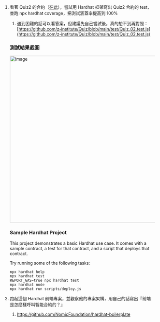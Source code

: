 1. 看著 Quiz2 的合約（[在此](https://github.com/z-institute/Quiz/blob/main/contracts/Quiz_02.sol)），嘗試用 Hardhat 框架寫出 Quiz2 合約的 test，並跑 npx hardhat coverage，把測試涵蓋率提高到 100%
    1. 遇到困難的話可以看答案，但建議先自己嘗試後，真的想不到再對照：[https://github.com/z-institute/Quiz/blob/main/test/Quiz_02.test.js](https://github.com/z-institute/Quiz/blob/main/test/Quiz_02.test.js)
    
    ### 測試結果截圖
    <img width="549" alt="image" src="https://user-images.githubusercontent.com/50972884/235530224-a2f5f7af-d896-44ed-8bd9-eb47a0c5437e.png">

    ### Sample Hardhat Project

    This project demonstrates a basic Hardhat use case. It comes with a sample contract, a test for that contract, and a script that deploys that contract.

    Try running some of the following tasks:

    ```shell
    npx hardhat help
    npx hardhat test
    REPORT_GAS=true npx hardhat test
    npx hardhat node
    npx hardhat run scripts/deploy.js
    ```

2. 跑起這個 Hardhat 前端專案，並觀察他的專案架構，用自己的話寫出『前端是怎麼樣呼叫智能合約的？』
    1. https://github.com/NomicFoundation/hardhat-boilerplate
